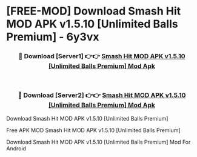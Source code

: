 # [FREE-MOD] Download Smash Hit MOD APK v1.5.10 [Unlimited Balls Premium] - 6y3vx


<div align="center">
<h3>🔴 Download [Server1] 👉👉 <a href="https://apk-comot.site?title=Smash_Hit_MOD_APK_v1.5.10_[Unlimited_Balls_Premium]">Smash Hit MOD APK v1.5.10 [Unlimited Balls Premium] Mod Apk</a></h3><br>

<h3>🔴 Download [Server2] 👉👉 <a href="https://apk-comot.site?title=Smash_Hit_MOD_APK_v1.5.10_[Unlimited_Balls_Premium]">Smash Hit MOD APK v1.5.10 [Unlimited Balls Premium] Mod Apk</a></h3>
</div>



Download Smash Hit MOD APK v1.5.10 [Unlimited Balls Premium] 

Free APK MOD Smash Hit MOD APK v1.5.10 [Unlimited Balls Premium] 

Download Smash Hit MOD APK v1.5.10 [Unlimited Balls Premium] Mod For Android

